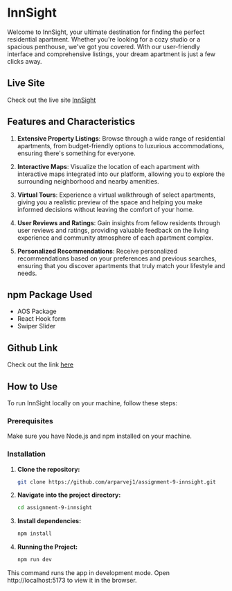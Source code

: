 # InnSight

Welcome to InnSight, your ultimate destination for finding the perfect residential apartment. Whether you're looking for a cozy studio or a spacious penthouse, we've got you covered. With our user-friendly interface and comprehensive listings, your dream apartment is just a few clicks away.

## Live Site

Check out the live site [InnSight](https://assignment-9-innsight.web.app)

## Features and Characteristics

1. **Extensive Property Listings**: Browse through a wide range of residential apartments, from budget-friendly options to luxurious accommodations, ensuring there's something for everyone.

2. **Interactive Maps**: Visualize the location of each apartment with interactive maps integrated into our platform, allowing you to explore the surrounding neighborhood and nearby amenities.

3. **Virtual Tours**: Experience a virtual walkthrough of select apartments, giving you a realistic preview of the space and helping you make informed decisions without leaving the comfort of your home.

4. **User Reviews and Ratings**: Gain insights from fellow residents through user reviews and ratings, providing valuable feedback on the living experience and community atmosphere of each apartment complex.

5. **Personalized Recommendations**: Receive personalized recommendations based on your preferences and previous searches, ensuring that you discover apartments that truly match your lifestyle and needs.


## npm Package Used

* AOS Package
* React Hook form
* Swiper Slider


## Github Link

Check out the link [here](https://github.com/arparvej1/assignment-9-innsight)


## How to Use

To run InnSight locally on your machine, follow these steps:

### Prerequisites
Make sure you have Node.js and npm installed on your machine.

### Installation

1. **Clone the repository:**
   ```bash
   git clone https://github.com/arparvej1/assignment-9-innsight.git

2. **Navigate into the project directory:**
   ```bash
   cd assignment-9-innsight

2. **Install dependencies:**
   ```bash
   npm install

2. **Running the Project:**
   ```bash
   npm run dev

This command runs the app in development mode.
Open http://localhost:5173 to view it in the browser.